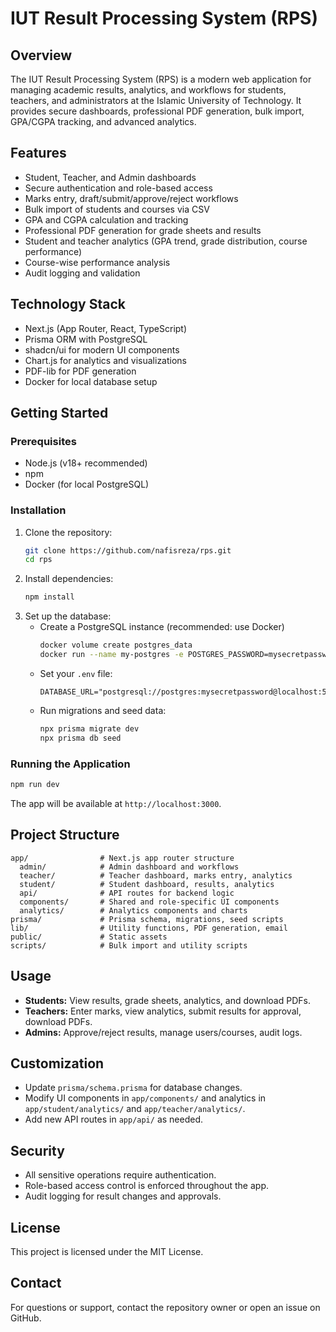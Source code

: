# IUT Result Processing System (RPS)

## Overview
The IUT Result Processing System (RPS) is a modern web application for managing academic results, analytics, and workflows for students, teachers, and administrators at the Islamic University of Technology. It provides secure dashboards, professional PDF generation, bulk import, GPA/CGPA tracking, and advanced analytics.

## Features
- Student, Teacher, and Admin dashboards
- Secure authentication and role-based access
- Marks entry, draft/submit/approve/reject workflows
- Bulk import of students and courses via CSV
- GPA and CGPA calculation and tracking
- Professional PDF generation for grade sheets and results
- Student and teacher analytics (GPA trend, grade distribution, course performance)
- Course-wise performance analysis
- Audit logging and validation

## Technology Stack
- Next.js (App Router, React, TypeScript)
- Prisma ORM with PostgreSQL
- shadcn/ui for modern UI components
- Chart.js for analytics and visualizations
- PDF-lib for PDF generation
- Docker for local database setup

## Getting Started

### Prerequisites
- Node.js (v18+ recommended)
- npm
- Docker (for local PostgreSQL)

### Installation
1. Clone the repository:
   ```sh
   git clone https://github.com/nafisreza/rps.git
   cd rps
   ```
2. Install dependencies:
   ```sh
   npm install
   ```
3. Set up the database:
   - Create a PostgreSQL instance (recommended: use Docker)
     ```sh
     docker volume create postgres_data
     docker run --name my-postgres -e POSTGRES_PASSWORD=mysecretpassword -p 5432:5432 -d postgres
     ```
   - Set your `.env` file:
     ```
     DATABASE_URL="postgresql://postgres:mysecretpassword@localhost:5432/postgres"
     ```
   - Run migrations and seed data:
     ```sh
     npx prisma migrate dev
     npx prisma db seed
     ```

### Running the Application
```sh
npm run dev
```
The app will be available at `http://localhost:3000`.

## Project Structure
```
app/                # Next.js app router structure
  admin/            # Admin dashboard and workflows
  teacher/          # Teacher dashboard, marks entry, analytics
  student/          # Student dashboard, results, analytics
  api/              # API routes for backend logic
  components/       # Shared and role-specific UI components
  analytics/        # Analytics components and charts
prisma/             # Prisma schema, migrations, seed scripts
lib/                # Utility functions, PDF generation, email
public/             # Static assets
scripts/            # Bulk import and utility scripts
```

## Usage
- **Students:** View results, grade sheets, analytics, and download PDFs.
- **Teachers:** Enter marks, view analytics, submit results for approval, download PDFs.
- **Admins:** Approve/reject results, manage users/courses, audit logs.

## Customization
- Update `prisma/schema.prisma` for database changes.
- Modify UI components in `app/components/` and analytics in `app/student/analytics/` and `app/teacher/analytics/`.
- Add new API routes in `app/api/` as needed.

## Security
- All sensitive operations require authentication.
- Role-based access control is enforced throughout the app.
- Audit logging for result changes and approvals.

## License
This project is licensed under the MIT License.

## Contact
For questions or support, contact the repository owner or open an issue on GitHub.
